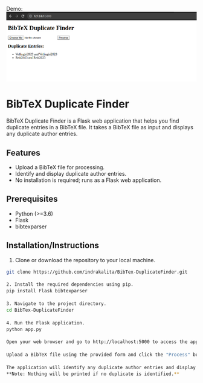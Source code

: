 Demo:
![alt text](https://github.com/indrakalita/BibTex-DuplicateFinder/blob/main/test.png)
# BibTeX Duplicate Finder

BibTeX Duplicate Finder is a Flask web application that helps you find duplicate entries in a BibTeX file. It takes a BibTeX file as input and displays any duplicate author entries.

## Features

- Upload a BibTeX file for processing.
- Identify and display duplicate author entries.
- No installation is required; runs as a Flask web application.

## Prerequisites

- Python (>=3.6)
- Flask
- bibtexparser

## Installation/Instructions

1. Clone or download the repository to your local machine.

```bash
git clone https://github.com/indrakalita/BibTex-DuplicateFinder.git

2. Install the required dependencies using pip.
pip install Flask bibtexparser

3. Navigate to the project directory.
cd BibTex-DuplicateFinder

4. Run the Flask application.
python app.py

Open your web browser and go to http://localhost:5000 to access the application.

Upload a BibTeX file using the provided form and click the "Process" button.

The application will identify any duplicate author entries and display the results.
**Note: Nothing will be printed if no duplicate is identified.**
